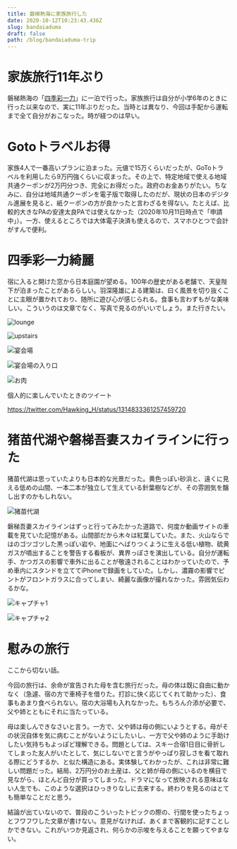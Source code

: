 ```yaml
---
title: 磐梯熱海に家族旅行した
date: 2020-10-12T10:23:43.436Z
slug: bandaiaduma
draft: false
path: /blog/bandaiaduma-trip
---
```

# 家族旅行11年ぶり

磐梯熱海の「[四季彩一力](http://www.ichiriki.com/)」に一泊で行った。家族旅行は自分が小学6年のときに行った以来なので、実に11年ぶりだった。当時とは異なり、今回は手配から運転まで全て自分がおこなった。時が経つのは早い。

# Gotoトラベルお得

家族4人で一番高いプランに泊まった。元値で15万くらいだったが、GoToトラベルを利用したら9万円強くらいに収まった。その上で、特定地域で使える地域共通クーポンが2万円分つき、完全にお得だった。政府のお金ありがたい。ちなみに、自分は地域共通クーポンを電子版で取得したのだが、現状の日本のデジタル進展を見ると、紙クーポンの方が良かったと言わざるを得ない。たとえば、比較的大きなPAの安達太良PAでは使えなかった（2020年10月11日時点で「申請中」）。一方、使えるところでは大体電子決済も使えるので、スマホひとつで会計がすんで便利。

# 四季彩一力綺麗

宿に入ると開けた窓から日本庭園が望める。100年の歴史がある老舗で、天皇陛下が泊まったことがあるらしい。羽深隆雄による建築は、曰く風景を切り抜くことに主眼が置かれており、随所に遊び心が感じられる。食事も言わずもがな美味しい。こういうのは文章でなく、写真で見るのがいいでしょう。また行きたい。

![lounge](../images/292fa1cb-2920-4843-beb2-7bda6c181ffa-8bda7c8f-bf60-4098-a4a5-290f8833c9c0.jpeg "ラウンジ")

![upstairs](../images/432e4de1-6178-47c7-a3b2-02af5bae7cd9-47741fec-c878-40f7-af99-ea7de8217764.jpeg "階段")

![宴会場](../images/c8679091-b272-4c7c-a8fa-90bc92eb825e-f21e3096-6079-4e0a-ac03-54027dcc7039.jpeg "宴会場")

![宴会場の入り口](../images/4ddf6f61-cd10-493e-87d0-7e49cc6bbe0f-235a2d88-e899-4b46-98ee-cc218b10e66b.jpeg "宴会場の入り口")

![お肉](../images/img_4277.jpeg "お肉")

個人的に楽しんでいたときのツイート

https://twitter.com/Hawking_H/status/1314833361257459720

# 猪苗代湖や磐梯吾妻スカイラインに行った

猪苗代湖は思っていたよりも日本的な光景だった。黄色っぽい砂浜と、遠くに見える低めの山間、一本二本が独立して生えている針葉樹などが、その雰囲気を醸し出すのかもしれない。

![猪苗代湖](../images/img_4325.jpeg "猪苗代湖")

磐梯吾妻スカイラインはずっと行ってみたかった道路で、何度か動画サイトの車載を見ていた記憶がある。山間部だから木々は紅葉していた。また、火山ならではのゴツゴツした黒っぽい岩や、地面にへばりつくように生える低い植物、硫黄ガスが噴出することを警告する看板が、異界っぽさを演出している。自分が運転手、かつガスの影響で車外に出ることが敬遠されることはわかっていたので、予め車内にスタンドを立ててiPhoneで録画をしていた。しかし、濃霧の影響でピントがフロントガラスに合ってしまい、綺麗な画像が撮れなかった。雰囲気伝わるかな。

![キャプチャ1](../images/スクリーンショット-2020-10-12-20.05.11.png "キャプチャ1")

![キャプチャ2](../images/スクリーンショット-2020-10-12-20.08.42.png "キャプチャ2")

# 慰みの旅行

ここから切ない話。

今回の旅行は、余命が宣告された母を含む旅行だった。母の体は既に自由に動かなく（急遽、宿の方で車椅子を借りた。打診に快く応じてくれて助かった）、食事もあまり食べられない。宿の大浴場も入れなかった。もちろん介添が必要で、父や姉とともにそれに当たっている。

母は楽しんできなさいと言う。一方で、父や姉は母の側にいようとする。母がその状況自体を気に病むことがないようにしたいし、一方で父や姉のように手助けしたい気持ちもよっぽど理解できる。問題としては、スキー合宿1日目に骨折してしまった友人がいたとして、気にしないでと言うがやっぱり寂しさを看て取れる際にどうするか、と似た構造にある。実体験してわかったが、これは非常に難しい問題だった。結局、2万円分のお土産は、父と姉が母の側にいるのを横目で見ながら、ほとんど自分が買ってしまった。ドラマになって放映される意味はない人生でも、このような選択はひっきりなしに去来する。終わりを見るのはとても簡単なことだと思う。

結論が出ていないので、普段のこういったトピックの際の、行間を使ったちょっとフワフワした文章が書けない。意見がなければ、あくまで客観的に記すことしかできない。これがいつか見返され、何らかの示唆を与えることを願ってやまない。